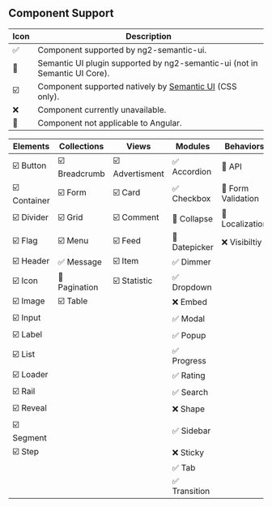 ## Component Support

|           Icon          |                                      Description                                    |
|-------------------------|-------------------------------------------------------------------------------------|
| :white_check_mark:      | Component supported by ng2-semantic-ui.                                             |
| :rocket:                | Semantic UI plugin supported by ng2-semantic-ui (not in Semantic UI Core).          |
| :ballot_box_with_check: | Component supported natively by [Semantic UI](https://semantic-ui.com/) (CSS only). |
| :x:                     | Component currently unavailable.                                                    |
| :no_entry_sign:         | Component not applicable to Angular.                                                |

|              Elements              |            Collections             |                   Views                  |              Modules              |              Behaviors              |
|------------------------------------|------------------------------------|------------------------------------------|-----------------------------------|-------------------------------------|
| :ballot_box_with_check: Button     | :ballot_box_with_check: Breadcrumb | :ballot_box_with_check: Advertisment     | :white_check_mark: Accordion      | :no_entry_sign: API                 |
| :ballot_box_with_check: Container  | :ballot_box_with_check: Form       | :ballot_box_with_check: Card             | :white_check_mark: Checkbox       | :no_entry_sign: Form Validation     |
| :ballot_box_with_check: Divider    | :ballot_box_with_check: Grid       | :ballot_box_with_check: Comment          | :rocket: Collapse                 | :rocket: Localization               |
| :ballot_box_with_check: Flag       | :ballot_box_with_check: Menu       | :ballot_box_with_check: Feed             | :rocket: Datepicker               | :x: Visibiltiy                      |
| :ballot_box_with_check: Header     | :white_check_mark: Message         | :ballot_box_with_check: Item             | :white_check_mark: Dimmer         |                                     |
| :ballot_box_with_check: Icon       | :rocket: Pagination                | :ballot_box_with_check: Statistic        | :white_check_mark: Dropdown       |                                     |
| :ballot_box_with_check: Image      | :ballot_box_with_check: Table      |                                          | :x: Embed                         |                                     |
| :ballot_box_with_check: Input      |                                    |                                          | :white_check_mark: Modal          |                                     |
| :ballot_box_with_check: Label      |                                    |                                          | :white_check_mark: Popup          |                                     |
| :ballot_box_with_check: List       |                                    |                                          | :white_check_mark: Progress       |                                     |
| :ballot_box_with_check: Loader     |                                    |                                          | :white_check_mark: Rating         |                                     |
| :ballot_box_with_check: Rail       |                                    |                                          | :white_check_mark: Search         |                                     |
| :ballot_box_with_check: Reveal     |                                    |                                          | :x: Shape                         |                                     |
| :ballot_box_with_check: Segment    |                                    |                                          | :white_check_mark: Sidebar        |                                     |
| :ballot_box_with_check: Step       |                                    |                                          | :x: Sticky                        |                                     |
|                                    |                                    |                                          | :white_check_mark: Tab            |                                     |
|                                    |                                    |                                          | :white_check_mark: Transition     |                                     |

